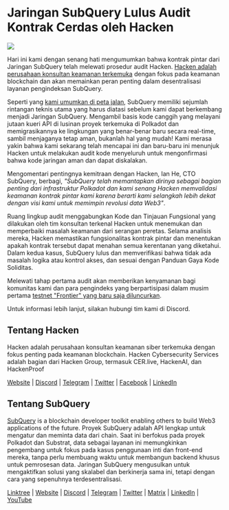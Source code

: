 # Jaringan SubQuery Lulus Audit Kontrak Cerdas oleh Hacken

![](https://miro.medium.com/max/1400/0*EbIDDKebNpv2DBC9)

Hari ini kami dengan senang hati mengumumkan bahwa kontrak pintar dari Jaringan SubQuery telah melewati prosedur audit Hacken. [Hacken adalah perusahaan konsultan keamanan terkemuka](https://hacken.io/) dengan fokus pada keamanan blockchain dan akan memainkan peran penting dalam desentralisasi layanan pengindeksan SubQuery.

Seperti yang [kami umumkan di peta jalan](./20211029-roadmap-october.md), SubQuery memiliki sejumlah rintangan teknis utama yang harus diatasi sebelum kami dapat berkembang menjadi Jaringan SubQuery. Mengambil basis kode canggih yang melayani jutaan kueri API di lusinan proyek terkemuka di Polkadot dan memigrasikannya ke lingkungan yang benar-benar baru secara real-time, sambil menjaganya tetap aman, bukanlah hal yang mudah! Kami merasa yakin bahwa kami sekarang telah mencapai ini dan baru-baru ini menunjuk Hacken untuk melakukan audit kode menyeluruh untuk mengonfirmasi bahwa kode jaringan aman dan dapat diskalakan.

Mengomentari pentingnya kemitraan dengan Hacken, Ian He, CTO SubQuery, berbagi, _"SubQuery telah memantapkan dirinya sebagai bagian penting dari infrastruktur Polkadot dan kami senang Hacken memvalidasi keamanan kontrak pintar kami karena berarti kami selangkah lebih dekat dengan visi kami untuk memimpin revolusi data Web3"_.

Ruang lingkup audit menggabungkan Kode dan Tinjauan Fungsional yang dilakukan oleh tim konsultan terkenal Hacken untuk menemukan dan memperbaiki masalah keamanan dari serangan peretas. Selama analisis mereka, Hacken memastikan fungsionalitas kontrak pintar dan menentukan apakah kontrak tersebut dapat menahan semua kerentanan yang diketahui. Dalam kedua kasus, SubQuery lulus dan memverifikasi bahwa tidak ada masalah logika atau kontrol akses, dan sesuai dengan Panduan Gaya Kode Soliditas.

Melewati tahap pertama audit akan memberikan kenyamanan bagi komunitas kami dan para pengindeks yang berpartisipasi dalam musim pertama [testnet "Frontier" yang baru saja diluncurkan](./20220330-frontier-testnet.md).

Untuk informasi lebih lanjut, silakan hubungi tim kami di Discord.

## Tentang Hacken

Hacken adalah perusahaan konsultan keamanan siber terkemuka dengan fokus penting pada keamanan blockchain. Hacken Cybersecurity Services adalah bagian dari Hacken Group, termasuk CER.live, HackenAI, dan HackenProof

[Website](https://hacken.io/) | [Discord](https://discord.gg/hacken) | [Telegram](https://t.me/hackenio) | [Twitter](https://twitter.com/hackenclub) | [Facebook](https://www.facebook.com/hacken.io) | [LinkedIn](https://www.linkedin.com/company/hacken/)

## Tentang SubQuery

[SubQuery](https://subquery.network) is a blockchain developer toolkit enabling others to build Web3 applications of the future. Proyek SubQuery adalah API lengkap untuk mengatur dan meminta data dari chain. Saat ini berfokus pada proyek Polkadot dan Substrat, data sebagai layanan ini memungkinkan pengembang untuk fokus pada kasus penggunaan inti dan front-end mereka, tanpa perlu membuang waktu untuk membangun backend khusus untuk pemrosesan data. Jaringan SubQuery mengusulkan untuk mengaktifkan solusi yang skalabel dan berkinerja sama ini, tetapi dengan cara yang sepenuhnya terdesentralisasi.

​​[Linktree](https://linktr.ee/subquerynetwork) | [Website](https://subquery.network/) | [Discord](https://discord.com/invite/78zg8aBSMG) | [Telegram](https://t.me/subquerynetwork) | [Twitter](https://twitter.com/subquerynetwork) | [Matrix](https://matrix.to/#/#subquery:matrix.org) | [LinkedIn](https://www.linkedin.com/company/subquery) | [YouTube](https://www.youtube.com/channel/UCi1a6NUUjegcLHDFLr7CqLw)

